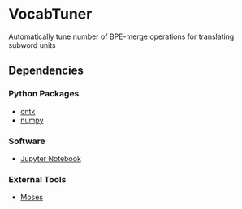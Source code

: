 # VocabTuner
Automatically tune number of BPE-merge operations for translating subword units

## Dependencies
### Python Packages
* [cntk](https://github.com/Microsoft/CNTK)
* [numpy](http://www.numpy.org/)
### Software
* [Jupyter Notebook](http://jupyter.org/)
### External Tools
* [Moses](http://statmt.org/moses/)
